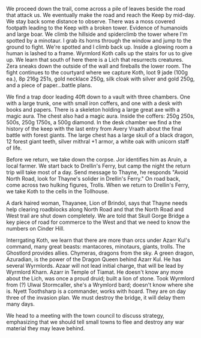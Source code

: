 We proceed down the trail, come across a pile of leaves beside the road that attack us. We eventually make the road and reach the Keep by mid-day. We stay back some distance to observe. There was a moss covered footpath leading to the Keep with a broken tower. Evidence of humanoids and large boar. We climb the hillside and spiderclimb the tower where I'm spotted by a minotaur. I grab its horns through the window and jump to the ground to fight. We're spotted and I climb back up. Inside a glowing room a human is lashed to a frame. Wyrmlord Koth calls up the stairs for us to give up. We learn that south of here there is a Lich that resurrects creatures. Zera sneaks down the outside of the wall and fireballs the lower room. The fight continues to the courtyard where we capture Koth, loot 9 jade (100g ea.), 8p 216g 251s, gold necklace 250g, silk cloak with silver and gold 250g, and a piece of paper...battle plans.

We find a trap door leading 40ft down to a vault with three chambers. One with a large trunk, one with small iron coffers, and one with a desk with books and papers. There is a skeleton holding a large great axe with a magic aura. The chest also had a magic aura. Inside the coffers: 250g 250s, 500s, 250g 1750s, a 500g diamond. In the desk chamber we find a the history of the keep with the last entry from Avery Vraath about the final battle with forest giants. The large chest has a large skull of a black dragon, 12 forest giant teeth, silver mithral +1 armor, a white oak with unicorn staff of life.

Before we return, we take down the corpse. Jor identifies him as Aruin, a local farmer. We start back to Drellin's Ferry, but camp the night the return trip will take most of a day. Send message to Thayne, he responds "Avoid North Road, look for Thayne's solider in Drellin's Ferry."  On road back, come across two hulking figures, Trolls. When we return to Drellin's Ferry, we take Koth to the cells in the Tollhouse.

A dark haired woman, Thayanee, Lion of Brindol, says that Thayne needs help clearing roadblocks along North Road and that the North Road and West trail are shut down completely. We are told that Skull Gorge Bridge a key piece of road for commerce to the West and that we need to know the numbers on Cinder Hill.

Interrgating Koth, we learn that there are more than orcs under  Azarr Kul's command, many great beasts: mantacores, minotaurs, giants, trolls. The Ghostlord provides allies. Chymeras, dragons from the sky. A green dragon, Azuradian, is the power of the Dragon Queen behind Azarr Kul. He has several Wyrmlords. Azaar will not lead initial charge, that will be lead by Wyrmlord Kharn. Azarr in Temple of Tiamat. He doesn't know any more about the Lich, was once a proud druid; built a lion of stone. Took Wyrmlord from (?) Ulwai Stormcaller, she's a Wrymlord bard; doesn't know where she is. Nyett Toothsharp is a commander, works with hoard. They are on day three of the invasion plan. We must destroy the bridge, it will delay them many days.

We head to a meeting with the town council to discuss strategy, emphasizing that we should tell small towns to flee and destroy any war material they may leave behind.
